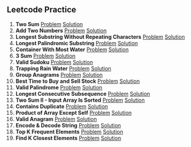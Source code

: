 ## Leetcode Practice

0001. **Two Sum** [Problem](https://leetcode.com/problems/two-sum) [Solution](./001TwoSum/)
0002. **Add Two Numbers** [Problem](https://leetcode.com/problems/add-two-numbers) [Solution](./002AddTwoNumbers/)
0003. **Longest Substring Without Repeating Characters** [Problem](https://leetcode.com/problems/longest-substring-without-repeating-characters/) [Solution](./003LongestSubstringWithoutRepeatingCharacters/)
0005. **Longest Palindromic Substring** [Problem](https://leetcode.com/problems/longest-palindromic-substring/) [Solution](./0005LongestPalindromicSubstring/)
0011. **Container With Most Water** [Problem](https://leetcode.com/problems/container-with-most-wate/) [Solution](./0011ContainerWithMostWater/)
0015. **3 Sum** [Problem](https://leetcode.com/problems/3sum/) [Solution](./0015ThreeSum/)
0036. **Valid Sudoku** [Problem](https://leetcode.com/problems/valid-sudoku/) [Solution](./0036ValidSudoku/)
0042. **Trapping Rain Water** [Problem](https://leetcode.com/problems/trapping-rain-water) [Solution](./0036ValidSudoku/)
0049. **Group Anagrams** [Problem](https://leetcode.com/problems/group-anagrams/) [Solution](./0049GroupAnagrams/)
0121. **Best Time to Buy and Sell Stock** [Problem](https://leetcode.com/problems/best-time-to-buy-and-sell-stock) [Solution](./0049GroupAnagrams/)
0125. **Valid Palindrome** [Problem](https://leetcode.com/problems/valid-palindrome/) [Solution](./0125ValidPalindrome/)
0128. **Longest Consecutive Subsequence** [Problem](https://leetcode.com/problems/longest-consecutive-sequence/) [Solution](./0128LongestConsecutiveSubsequence/)
0168. **Two Sum II - Input Array Is Sorted** [Problem](https://leetcode.com/problems/two-sum-ii-input-array-is-sorted) [Solution](./0168TwoSumIIInputArrayIsSorted/)
0217. **Contains Duplicate** [Problem](https://leetcode.com/problems/contains-duplicate/) [Solution](./0217ContainsDuplicate/)
0238. **Product of Array Except Self** [Problem](https://leetcode.com/problems/product-of-array-except-self/) [Solution](./0238ProductOfArrayExceptSelf/)
0242. **Valid Anagram** [Problem](https://leetcode.com/problems/valid-anagram/) [Solution](./0242ValidAnagram/)
0271. **Encode & Decode String** [Problem](https://leetcode.com/problems/encode-and-decode-strings/) [Solution](./0271Encode&DecodeStrings/)
0347. **Top K Frequent Elements** [Problem](https://leetcode.com/problems/top-k-frequent-elements/) [Solution](./0347TopKFrequentElements/)
0658. **Find K Closest Elements** [Problem](https://leetcode.com/problems/find-k-closest-elements/) [Solution](./0658FindKClosestElements/)